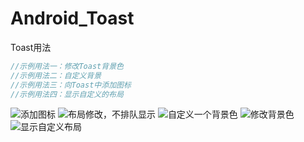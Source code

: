 # Android_Toast
Toast用法

```java
//示例用法一：修改Toast背景色
//示例用法二：自定义背景
//示例用法三：向Toast中添加图标
//示例用法四：显示自定义的布局
```

![](https://github.com/ykmeory/Android_Toast/blob/master/img/addIcon.gif "添加图标")
![](https://github.com/ykmeory/Android_Toast/blob/master/img/changeLayout%20_donotDisplayQueue.gif "布局修改，不排队显示")
![](https://github.com/ykmeory/Android_Toast/blob/master/img/defineToast_radiusLayoutBg.gif "自定义一个背景色")
![](https://github.com/ykmeory/Android_Toast/blob/master/img/modifyToastBg.gif "修改背景色")
![](https://github.com/ykmeory/Android_Toast/blob/master/img/showCustomLayout.gif "显示自定义布局")
